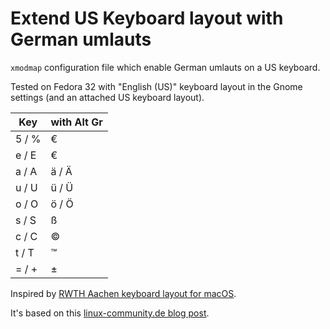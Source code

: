 # Extend US Keyboard layout with German umlauts

`xmodmap` configuration file which enable German umlauts on a US keyboard.

Tested on Fedora 32 with "English (US)" keyboard layout in the Gnome settings
(and an attached US keyboard layout).

| Key   | with Alt Gr |
| ----- | ----------- |
| 5 / % | €           |
| e / E | €           |
| a / A | ä / Ä       |
| u / U | ü / Ü       |
| o / O | ö / Ö       |
| s / S | ß           |
| c / C | ©           |
| t / T | ™           |
| = / + | ±           |

Inspired by [RWTH Aachen keyboard layout for macOS](https://hci.rwth-aachen.de/usgermankeyboard).

It's based on this [linux-community.de blog post](https://www.linux-community.de/ausgaben/linuxuser/2002/11/xmodmap-bringt-umlaute-auf-us-tastaturen/).

